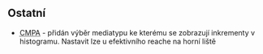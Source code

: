 ﻿---
categories: [fenix]
layout: fenix
---
## Ostatní
<ul><li><abbr title="Crossmediální analýza">CMPA</abbr> - přidán výběr mediatypu ke kterému se zobrazují inkrementy v histogramu. Nastavit lze u efektivního reache na horní liště</li></ul>
